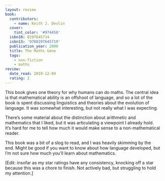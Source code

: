 ```yaml
---
layout: review
book:
  contributors:
    - name: Keith J. Devlin
  cover:
    tint_color: '#974450'
  isbn10: 0297645714
  isbn13: '9780297645719'
  publication_year: 2000
  title: The Maths Gene
  tags:
    - non-fiction
    - maths
review:
  date_read: 2019-12-09
  rating: 2
---
```


This book gives one theory for why humans can do maths. The central idea is that mathematical ability is an offshoot of language, and so a lot of the book is spent discussing linguistics and theories about the evolution of language. It was somewhat interesting, but not really what I was expecting.

There’s some material about the distinction about arithmetic and mathematics that I liked, but it was articulating a viewpoint I already hold. It’s hard for me to tell how much it would make sense to a non-mathematical reader.

This book was a bit of a slog to read, and I was heavily skimming by the end. Might be good if you want to know about how language developed, but I’m not sure how much you’ll learn about mathematics.

[Edit: insofar as my star ratings have any consistency, knocking off a star because this was a chore to finish. Not actively bad, but struggling to hold my attention.]

